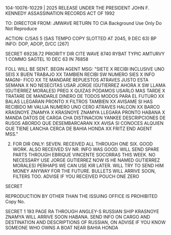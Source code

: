 104-10076-10229 | 2025 RELEASE UNDER THE PRESIDENT JOHN F. KENNEDY ASSASSINATION RECORDS ACT OF 1992

TO: DIRECTOR
FROM: JMWAVE
RETURN TO CIA
Background Use Only
Do Not Reproduce

ACTION: C/SAS 5 (SAS TEMPO COPY SLOTTED AT 2045, 9 DEC 63) BP
INFO: DOP, ADOP, D/CC [267]

SECRET 69238.72
PRIORITY DIR CITE WAVE 8740
RYBAT TYPIC AMTURVY 1 COMMO SAGTEL
10 DEC 63 IN 76858

FOLL WILL BE SENT. BEGIN AGENT MSG: "SIETE X RECIBI INCLUSIVE
UNO SEIS X BUEN TRABAJO XX TAMBIEN RECIBI SW NUMERO SIES X INFO MAGNI-
FICO XX TE MANDARE REPUESTOS ATRAVES JUSTO ESTA SEMANA X NO NESECITAS
USAR JORGE (GUTIERREZ AHORA X SW LLAMA (GUTIERREZ MORALES) PREG X QUIZAS
PODAMOS USARLO MAS TARDE X TRATARE DE MANDARLE DINERO DE TODOS MODOS
PARA EL FUTURO XX BALAS LLEGARAN PRONTO X FILTROS TAMBIEN XX AVISAME
SI HAS RECIBIDO MI VALIJA NUMERO UNO CERO ATRAVES HALCON XX BARCO
KRASNOYE ZNAMYA X KRASNOYE ZNAMYA LLEGARA PRONTO HABANA X MANDA
DATOS DE CARGA CHA DISTINACION YANKEE DESCRIPCIONES DE RUSOS ABORDO
QUE DESEMBARCARAN XX AVISA SI CONOCES ALQUIEN QUE TIENE LANCHA CERCA
DE BAHIA HONDA XX FRITZ END AGENT MSS."

2. FOR DIR ONLY: SEVEN.
RECEIVED ALL THROUGH ONE SIX. GOOD WORK. ALSO RECEIVED SV NR. INFO WAS GOOD. WILL SEND SPARE PARTS
THROUGH EBRIQUE VINCENTE SOCORRAS THIS WEEK. NO NECESSARY USE JORGE
GUTIERREZ NOW IS HE NAMED GUTIERREZ MORALES) PERHAPS WE CAN USE KIR
LATER. WILL TRY TO SEND HIM MONEY ANYWAY FOR THE FUTURE. BULLETS WILL
ARRIVE SOON, FILTERS TOO. ADVISE IF YOU RECEIVED POUCH
ONE ZERO

SECRET

REPRODUCTION BY OTHER THAN THE ISSUING OFFICE IS PROHIBITED
Copy No.

SECRET 1 193 PAGE RA
THROUGH ANGLEY-S RUSSIAN SHIP KRASNOYE ZNAMYA WILL ARRIVE SOON HABANA.
SEND INFO ON CARGO AND DESTINATION AND DESCRIPTIONS OF RUSSIAN, ON
ADVISE IF YOU KNOW SOMEONE WHO OWNS A BOAT
NEAR BAHIA HONDA
